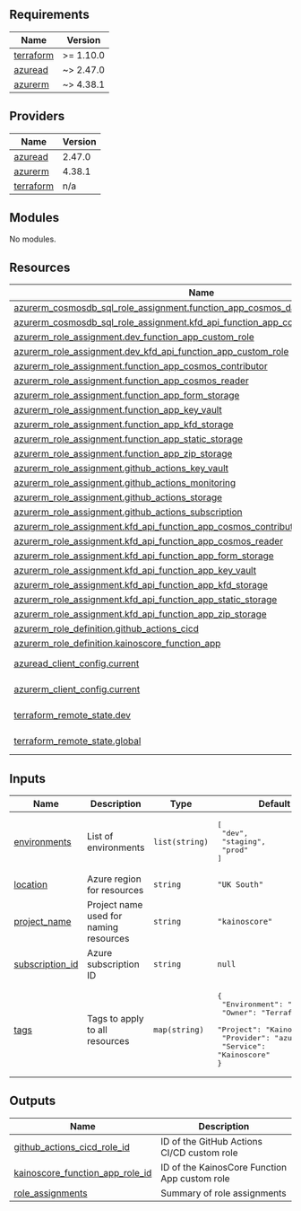 <!-- BEGIN_TF_DOCS -->
## Requirements

| Name | Version |
|------|---------|
| <a name="requirement_terraform"></a> [terraform](#requirement\_terraform) | >= 1.10.0 |
| <a name="requirement_azuread"></a> [azuread](#requirement\_azuread) | ~> 2.47.0 |
| <a name="requirement_azurerm"></a> [azurerm](#requirement\_azurerm) | ~> 4.38.1 |

## Providers

| Name | Version |
|------|---------|
| <a name="provider_azuread"></a> [azuread](#provider\_azuread) | 2.47.0 |
| <a name="provider_azurerm"></a> [azurerm](#provider\_azurerm) | 4.38.1 |
| <a name="provider_terraform"></a> [terraform](#provider\_terraform) | n/a |

## Modules

No modules.

## Resources

| Name | Type |
|------|------|
| [azurerm_cosmosdb_sql_role_assignment.function_app_cosmos_data_contributor](https://registry.terraform.io/providers/hashicorp/azurerm/latest/docs/resources/cosmosdb_sql_role_assignment) | resource |
| [azurerm_cosmosdb_sql_role_assignment.kfd_api_function_app_cosmos_data_contributor](https://registry.terraform.io/providers/hashicorp/azurerm/latest/docs/resources/cosmosdb_sql_role_assignment) | resource |
| [azurerm_role_assignment.dev_function_app_custom_role](https://registry.terraform.io/providers/hashicorp/azurerm/latest/docs/resources/role_assignment) | resource |
| [azurerm_role_assignment.dev_kfd_api_function_app_custom_role](https://registry.terraform.io/providers/hashicorp/azurerm/latest/docs/resources/role_assignment) | resource |
| [azurerm_role_assignment.function_app_cosmos_contributor](https://registry.terraform.io/providers/hashicorp/azurerm/latest/docs/resources/role_assignment) | resource |
| [azurerm_role_assignment.function_app_cosmos_reader](https://registry.terraform.io/providers/hashicorp/azurerm/latest/docs/resources/role_assignment) | resource |
| [azurerm_role_assignment.function_app_form_storage](https://registry.terraform.io/providers/hashicorp/azurerm/latest/docs/resources/role_assignment) | resource |
| [azurerm_role_assignment.function_app_key_vault](https://registry.terraform.io/providers/hashicorp/azurerm/latest/docs/resources/role_assignment) | resource |
| [azurerm_role_assignment.function_app_kfd_storage](https://registry.terraform.io/providers/hashicorp/azurerm/latest/docs/resources/role_assignment) | resource |
| [azurerm_role_assignment.function_app_static_storage](https://registry.terraform.io/providers/hashicorp/azurerm/latest/docs/resources/role_assignment) | resource |
| [azurerm_role_assignment.function_app_zip_storage](https://registry.terraform.io/providers/hashicorp/azurerm/latest/docs/resources/role_assignment) | resource |
| [azurerm_role_assignment.github_actions_key_vault](https://registry.terraform.io/providers/hashicorp/azurerm/latest/docs/resources/role_assignment) | resource |
| [azurerm_role_assignment.github_actions_monitoring](https://registry.terraform.io/providers/hashicorp/azurerm/latest/docs/resources/role_assignment) | resource |
| [azurerm_role_assignment.github_actions_storage](https://registry.terraform.io/providers/hashicorp/azurerm/latest/docs/resources/role_assignment) | resource |
| [azurerm_role_assignment.github_actions_subscription](https://registry.terraform.io/providers/hashicorp/azurerm/latest/docs/resources/role_assignment) | resource |
| [azurerm_role_assignment.kfd_api_function_app_cosmos_contributor](https://registry.terraform.io/providers/hashicorp/azurerm/latest/docs/resources/role_assignment) | resource |
| [azurerm_role_assignment.kfd_api_function_app_cosmos_reader](https://registry.terraform.io/providers/hashicorp/azurerm/latest/docs/resources/role_assignment) | resource |
| [azurerm_role_assignment.kfd_api_function_app_form_storage](https://registry.terraform.io/providers/hashicorp/azurerm/latest/docs/resources/role_assignment) | resource |
| [azurerm_role_assignment.kfd_api_function_app_key_vault](https://registry.terraform.io/providers/hashicorp/azurerm/latest/docs/resources/role_assignment) | resource |
| [azurerm_role_assignment.kfd_api_function_app_kfd_storage](https://registry.terraform.io/providers/hashicorp/azurerm/latest/docs/resources/role_assignment) | resource |
| [azurerm_role_assignment.kfd_api_function_app_static_storage](https://registry.terraform.io/providers/hashicorp/azurerm/latest/docs/resources/role_assignment) | resource |
| [azurerm_role_assignment.kfd_api_function_app_zip_storage](https://registry.terraform.io/providers/hashicorp/azurerm/latest/docs/resources/role_assignment) | resource |
| [azurerm_role_definition.github_actions_cicd](https://registry.terraform.io/providers/hashicorp/azurerm/latest/docs/resources/role_definition) | resource |
| [azurerm_role_definition.kainoscore_function_app](https://registry.terraform.io/providers/hashicorp/azurerm/latest/docs/resources/role_definition) | resource |
| [azuread_client_config.current](https://registry.terraform.io/providers/hashicorp/azuread/latest/docs/data-sources/client_config) | data source |
| [azurerm_client_config.current](https://registry.terraform.io/providers/hashicorp/azurerm/latest/docs/data-sources/client_config) | data source |
| [terraform_remote_state.dev](https://registry.terraform.io/providers/hashicorp/terraform/latest/docs/data-sources/remote_state) | data source |
| [terraform_remote_state.global](https://registry.terraform.io/providers/hashicorp/terraform/latest/docs/data-sources/remote_state) | data source |

## Inputs

| Name | Description | Type | Default | Required |
|------|-------------|------|---------|:--------:|
| <a name="input_environments"></a> [environments](#input\_environments) | List of environments | `list(string)` | <pre>[<br/>  "dev",<br/>  "staging",<br/>  "prod"<br/>]</pre> | no |
| <a name="input_location"></a> [location](#input\_location) | Azure region for resources | `string` | `"UK South"` | no |
| <a name="input_project_name"></a> [project\_name](#input\_project\_name) | Project name used for naming resources | `string` | `"kainoscore"` | no |
| <a name="input_subscription_id"></a> [subscription\_id](#input\_subscription\_id) | Azure subscription ID | `string` | `null` | no |
| <a name="input_tags"></a> [tags](#input\_tags) | Tags to apply to all resources | `map(string)` | <pre>{<br/>  "Environment": "rbac",<br/>  "Owner": "Terraform",<br/>  "Project": "KainosStudio",<br/>  "Provider": "azure",<br/>  "Service": "Kainoscore"<br/>}</pre> | no |

## Outputs

| Name | Description |
|------|-------------|
| <a name="output_github_actions_cicd_role_id"></a> [github\_actions\_cicd\_role\_id](#output\_github\_actions\_cicd\_role\_id) | ID of the GitHub Actions CI/CD custom role |
| <a name="output_kainoscore_function_app_role_id"></a> [kainoscore\_function\_app\_role\_id](#output\_kainoscore\_function\_app\_role\_id) | ID of the KainosCore Function App custom role |
| <a name="output_role_assignments"></a> [role\_assignments](#output\_role\_assignments) | Summary of role assignments |
<!-- END_TF_DOCS -->
